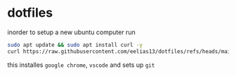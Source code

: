# dotfiles

inorder to setup a new ubuntu computer run

```bash
sudo apt update && sudo apt install curl -y
curl https://raw.githubusercontent.com/eelias13/dotfiles/refs/heads/main/setup.sh | sh
```

this installes `google chrome`, `vscode` and sets up `git`